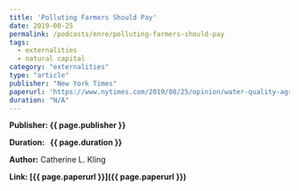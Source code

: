 ```yaml
---
title: 'Polluting Farmers Should Pay'
date: 2019-08-25
permalink: /podcasts/enre/polluting-farmers-should-pay
tags:
  - externalities
  - natural capital
category: "externalities"
type: "article"
publisher: "New York Times"
paperurl: 'https://www.nytimes.com/2019/08/25/opinion/water-quality-agriculture.html'
duration: "N/A"
---
```



**<span class="bold-podcast">Publisher:</span>&nbsp;<span class="text-podcast">{{ page.publisher }}</span>**

**<span class="bold-podcast">Duration: </span>&nbsp;<span class="text-podcast"> {{ page.duration }}</span>**

**<span class="bold-podcast">Author:</span>**
Catherine L. Kling

**<span class="small-podcast">Link:</span>&nbsp;<span class="links-podcast">[{{ page.paperurl }}]({{ page.paperurl }})</span>**